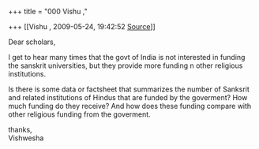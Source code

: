 +++
title = "000 Vishu ,"

+++
[[Vishu ,	2009-05-24, 19:42:52 [Source](https://groups.google.com/g/bvparishat/c/A8N1bF-A33g)]]



Dear scholars,  
  
I get to hear many times that the govt of India is not interested in funding the sanskrit universities, but they provide more funding n other religious institutions.  
  
Is there is some data or factsheet that summarizes the number of Sanksrit and related institutions of Hindus that are funded by the goverment? How much funding do they receive? And how does these funding compare with other religious funding from the goverment.  
  
thanks,  
Vishwesha  
  

